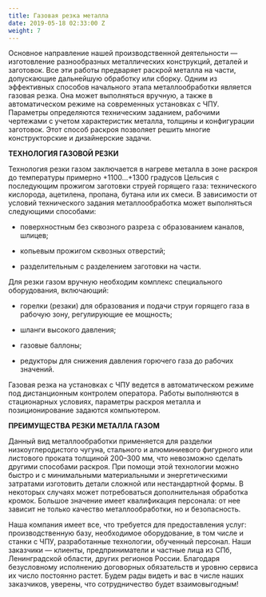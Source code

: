 ```yaml
---
title: Газовая резка металла
date: 2019-05-18 02:33:00 Z
weight: 7
---
```


Основное направление нашей производственной деятельности — изготовление разнообразных металлических конструкций, деталей и заготовок. Все эти работы предваряет раскрой металла на части, допускающие дальнейшую обработку или сборку. Одним из эффективных способов начального этапа металлообработки является газовая резка. Она может выполняться вручную, а также в автоматическом режиме на современных установках с ЧПУ. Параметры определяются техническим заданием, рабочими чертежами с учетом характеристик металла, толщины и конфигурации заготовок. Этот способ раскроя позволяет решить многие конструкторские и дизайнерские задачи.

**ТЕХНОЛОГИЯ ГАЗОВОЙ РЕЗКИ**

Технология резки газом заключается в нагреве металла в зоне раскроя до температуры примерно \+1100…\+1300 градусов Цельсия с последующим прожигом заготовки струей горящего газа: технического кислорода, ацетилена, пропана, бутана или их смеси. В зависимости от условий технического задания металлообработка может выполняться следующими способами:

* поверхностным без сквозного разреза с образованием каналов, шлицев;

* копьевым прожигом сквозных отверстий;

* разделительным с разделением заготовки на части.

Для резки газом вручную необходим комплекс специального оборудования, включающий:

* горелки (резаки) для образования и подачи струи горящего газа в рабочую зону, регулирующие ее мощность;

* шланги высокого давления;

* газовые баллоны;

* редукторы для снижения давления горючего газа до рабочих значений.

Газовая резка на установках с ЧПУ ведется в автоматическом режиме под дистанционным контролем оператора. Работы выполняются в стационарных условиях, параметры раскроя металла и позиционирование задаются компьютером.

**ПРЕИМУЩЕСТВА РЕЗКИ МЕТАЛЛА ГАЗОМ**

Данный вид металлообработки применяется для разделки низкоуглеродистого чугуна, стального и алюминиевого фигурного или листового проката толщиной 200–300 мм, что невозможно сделать другими способами раскроя. При помощи этой технологии можно быстро и с минимальными материальными и энергетическими затратами изготовить детали сложной или нестандартной формы. В некоторых случаях может потребоваться дополнительная обработка кромок. Большое значение имеет квалификация персонала: от нее зависит не только качество металлообработки, но и безопасность.

Наша компания имеет все, что требуется для предоставления услуг: производственную базу, необходимое оборудование, в том числе и станки с ЧПУ, разработанные технологии, обученный персонал. Наши заказчики — клиенты, предприниматели и частные лица из СПб, Ленинградской области, других регионов России. Благодаря безусловному исполнению договорных обязательств и уровню сервиса их число постоянно растет. Будем рады видеть и вас в числе наших заказчиков, уверены, что сотрудничество будет взаимовыгодным!
